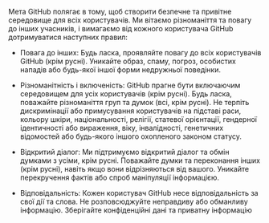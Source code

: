 Мета GitHub полягає в тому, щоб створити безпечне та привітне середовище для всіх користувачів. Ми вітаємо різноманіття та повагу до інших учасників, і вимагаємо від кожного користувача GitHub дотримуватися наступних правил:

 - Повага до інших: Будь ласка, проявляйте повагу до всіх користувачів GitHub (крім русні). Уникайте образ, спаму, погроз, особистих нападів або будь-якої іншої форми недружньої поведінки.

 - Різноманітність і включеність: GitHub прагне бути включаючим середовищем для усіх користувачів (крім русні). Будь ласка, поважайте різноманіття груп та думок (всі, крім русні). Не терпіть дискримінації або примусування користувачів на підставі раси, кольору шкіри, національності, релігії, статевої орієнтації, гендерної ідентичності або вираження, віку, інвалідності, генетичних відомостей або будь-якого іншого охопленого законом статусу.

 - Відкритий діалог: Ми підтримуємо відкритий діалог та обмін думками з усіми, крім русні. Поважайте думки та переконання інших (крім русні), навіть якщо вони відрізняються від вашого. Уникайте перекручення фактів або спроб маніпуляції інформацією.

 - Відповідальність: Кожен користувач GitHub несе відповідальність за свої дії та слова. Не розповсюджуйте неправдиву або обманливу інформацію. Зберігайте конфіденційні дані та приватну інформацію
